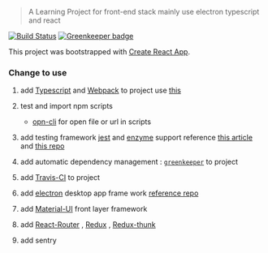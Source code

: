 > A Learning Project for front-end stack mainly use electron typescript and react

[![Build Status](https://travis-ci.org/engimaxp/sketch_coding.svg?branch=master)](https://travis-ci.org/engimaxp/sketch_coding) [![Greenkeeper badge](https://badges.greenkeeper.io/engimaxp/sketch_coding.svg)](https://greenkeeper.io/)

This project was bootstrapped with [Create React App](https://github.com/facebook/create-react-app).

### Change to use

1. add [Typescript](https://www.tslang.cn/docs/handbook/react-&-webpack.html) and [Webpack](https://webpack.js.org/concepts/) to project use [this](https://www.tslang.cn/docs/handbook/react-&-webpack.html)

2. test and import npm scripts

    - [opn-cli](https://github.com/sindresorhus/opn-cli) for open file or url in scripts  

3. add testing framework [jest](https://github.com/facebook/jest) and [enzyme](https://github.com/airbnb/enzyme) support reference [this article](https://github.com/the-road-to-learn-react/the-road-to-learn-react-chinese/blob/master/manuscript/chapter4-cn.md)  and [this repo](https://github.com/wfsm/electron-typescript-react-antd-boilerplate/)

4. add automatic dependency management : [`greenkeeper`](https://greenkeeper.io/) to project

5. add [Travis-CI](https://travis-ci.org/) to project

6. add [electron](https://electronjs.org/) desktop app frame work [reference repo](https://github.com/Leskd/electron-react-typescript)

7. add [Material-UI](https://material-ui.com/getting-started/usage/) front layer framework

8. add [React-Router]() , [Redux]() , [Redux-thunk]() 

9. add sentry 
